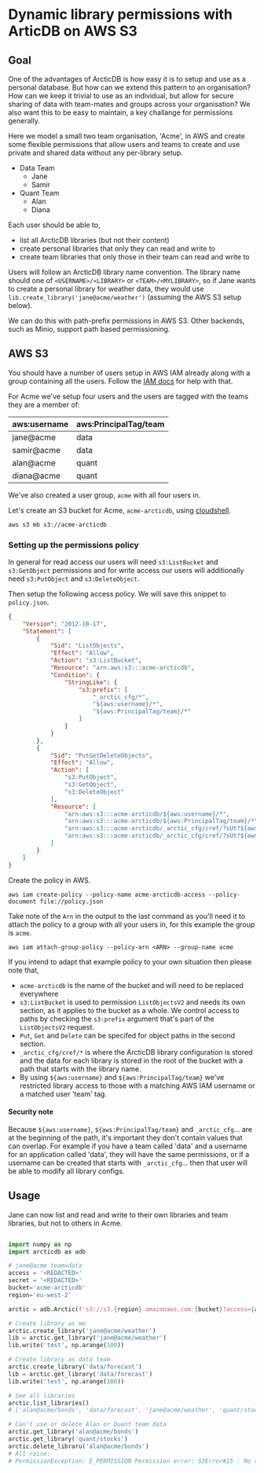 # Dynamic library permissions with ArticDB on AWS S3

## Goal

One of the advantages of ArcticDB is how easy it is to setup and use as a personal database.  But how can we extend this pattern to an organisation?  How can we keep it trivial to use as an individual, but allow for secure sharing of data with team-mates and groups across your organisation?  We also want this to be easy to maintain, a key challange for permissions generally.

Here we model a small two team organisation, 'Acme', in AWS and create some flexible permissions that allow users and teams to create
and use private and shared data without any per-library setup.

- Data Team
  - Jane
  - Samir
- Quant Team
  - Alan
  - Diana

Each user should be able to, 
- list all ArcticDB libraries (but not their content)
- create personal libraries that only they can read and write to
- create team libraries that only those in their team can read and write to

Users will follow an ArcticDB library name convention.  The library name should one of `<USERNAME>/<LIBRARY>` or `<TEAM>/<MYLIBRARY>`, so if Jane wants to create a personal library for weather data, they would use `lib.create_library('jane@acme/weather')` (assuming the AWS S3 setup below).

We can do this with path-prefix permissions in AWS S3.  Other backends, such as Minio, support path based permissioning.

## AWS S3

You should have a number of users setup in AWS IAM already along with a group containing all the users.  Follow the [IAM docs](https://docs.aws.amazon.com/IAM/latest/UserGuide/getting-started.html) for help with that.

For Acme we've setup four users and the users are tagged with the teams they are a member of:

| aws:username | aws:PrincipalTag/team |
| ------------ | --------------------- |
| jane@acme    | data |
| samir@acme   | data |
| alan@acme    | quant |
| diana@acme   | quant |

We've also created a user group, `acme` with all four users in.

Let's create an S3 bucket for Acme, `acme-arcticdb`, using [cloudshell](https://console.aws.amazon.com/cloudshell/).
```sh
aws s3 mb s3://acme-arcticdb
```

### Setting up the permissions policy

In general for read access our users will need `s3:ListBucket` and `s3:GetObject` permissions and for write access our users will additionally need `s3:PutObject` and `s3:DeleteObject`.

Then setup the following access policy.  We will save this snippet to `policy.json`.
```json
{
    "Version": "2012-10-17",
    "Statement": [
        {
            "Sid": "ListObjects",
            "Effect": "Allow",
            "Action": "s3:ListBucket",
            "Resource": "arn:aws:s3:::acme-arcticdb",
            "Condition": {
                "StringLike": {
                    "s3:prefix": [
                        "_arctic_cfg/*",
                        "${aws:username}/*",
                        "${aws:PrincipalTag/team}/*"
                    ]
                }
            }
        },
        {
            "Sid": "PutGetDeleteObjects",
            "Effect": "Allow",
            "Action": [
                "s3:PutObject",
                "s3:GetObject",
                "s3:DeleteObject"
            ],
            "Resource": [
                "arn:aws:s3:::acme-arcticdb/${aws:username}/*",
                "arn:aws:s3:::acme-arcticdb/${aws:PrincipalTag/team}/*",
                "arn:aws:s3:::acme-arcticdb/_arctic_cfg/cref/?sUt?${aws:username}/*",
                "arn:aws:s3:::acme-arcticdb/_arctic_cfg/cref/?sUt?${aws:PrincipalTag/team}/*"
            ]
        }
    ]
}
```

Create the policy in AWS.
```
aws iam create-policy --policy-name acme-arcticdb-access --policy-document file://policy.json
```

Take note of the `Arn` in the output to the last command as you'll need it to attach the policy to a group
with all your users in, for this example the group is `acme`.
```
aws iam attach-group-policy --policy-arn <ARN> --group-name acme
```

If you intend to adapt that example policy to your own situation then please note that,
- `acme-arcticdb` is the name of the bucket and will need to be replaced everywhere
- `s3:ListBucket` is used to permission `ListObjectsV2` and needs its own section, as it applies to the bucket as a whole.  We control access to paths by checking the `s3:prefix` argument that's part of the `ListObjectsV2` request.
- `Put`, `Get` and `Delete` can be specifed for object paths in the second section.
- `_arctic_cfg/cref/*` is where the ArcticDB library configuration is stored and the data for each library is stored in the root of the bucket with a path that starts with the library name.
- By using `${aws:username}` and `${aws:PrincipalTag/team}` we've restricted library access
to those with a matching AWS IAM username or a matched user 'team' tag.

#### Security note

Because `${aws:username}`, `${aws:PrincipalTag/team}` and `_arctic_cfg`... are at the beginning of the path, it's important they don't contain values that can overlap. For example if you have a team called 'data' and a username for an application called 'data', they will have the same permissions, or if a username can be created that starts with `_arctic_cfg`... then that user will be able to modify all library configs.

## Usage

Jane can now list and read and write to their own libraries and team libraries, but not to others in Acme.

```python

import numpy as np
import arcticdb as adb

# jane@acme team=data
access = '<REDACTED>'
secret = '<REDACTED>'
bucket='acme-arcticdb'
region='eu-west-2'

arctic = adb.Arctic(f's3://s3.{region}.amazonaws.com:{bucket}?access={access}&secret={secret}')

# Create library as me
arctic.create_library('jane@acme/weather')
lib = arctic.get_library('jane@acme/weather')
lib.write('test', np.arange(100))

# Create library as data team
arctic.create_library('data/forecast')
lib = arctic.get_library('data/forecast')
lib.write('test', np.arange(100))

# See all libraries
arctic.list_libraries()
# ['alan@acme/bonds', 'data/forecast', 'jane@acme/weather', 'quant/stocks']

# Can't use or delete Alan or Quant team data
arctic.get_library('alan@acme/bonds')
arctic.get_library('quant/stocks')
arctic.delete_libraru('alan@acme/bonds')
# All raise:
# PermissionException: E_PERMISSION Permission error: S3Error#15 : No response body.
```